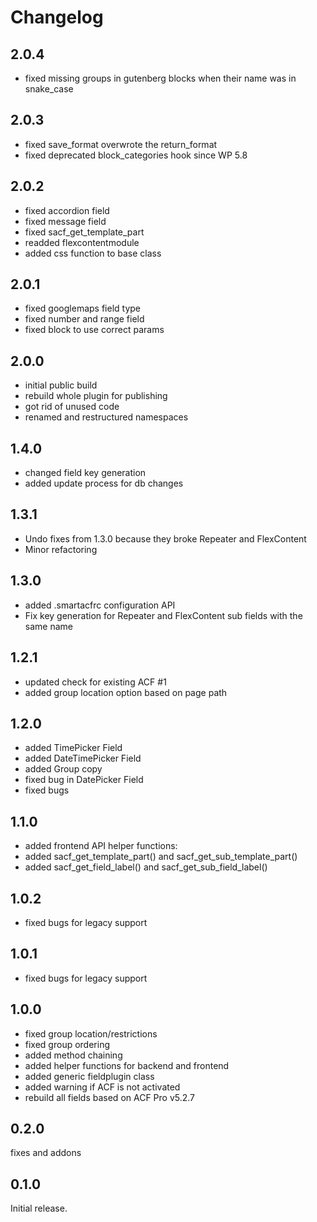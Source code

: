# Changelog

## 2.0.4
* fixed missing groups in gutenberg blocks when their name was in snake_case

## 2.0.3
* fixed save_format overwrote the return_format
* fixed deprecated block_categories hook since WP 5.8

## 2.0.2
* fixed accordion field
* fixed message field
* fixed sacf_get_template_part
* readded flexcontentmodule
* added css function to base class

## 2.0.1
* fixed googlemaps field type
* fixed number and range field
* fixed block to use correct params

## 2.0.0
* initial public build
* rebuild whole plugin for publishing
* got rid of unused code
* renamed and restructured namespaces

## 1.4.0
* changed field key generation
* added update process for db changes

## 1.3.1
* Undo fixes from 1.3.0 because they broke Repeater and FlexContent
* Minor refactoring

## 1.3.0
* added .smartacfrc configuration API
* Fix key generation for Repeater and FlexContent sub fields with the same name

## 1.2.1
* updated check for existing ACF #1
* added group location option based on page path

## 1.2.0
* added TimePicker Field
* added DateTimePicker Field
* added Group copy
* fixed bug in DatePicker Field
* fixed bugs

## 1.1.0
* added frontend API helper functions:
* added sacf_get_template_part() and sacf_get_sub_template_part()
* added sacf_get_field_label() and sacf_get_sub_field_label()

## 1.0.2
* fixed bugs for legacy support

## 1.0.1
* fixed bugs for legacy support

## 1.0.0
* fixed group location/restrictions
* fixed group ordering
* added method chaining
* added helper functions for backend and frontend
* added generic fieldplugin class
* added warning if ACF is not activated
* rebuild all fields based on ACF Pro v5.2.7

## 0.2.0
fixes and addons

## 0.1.0
Initial release.

